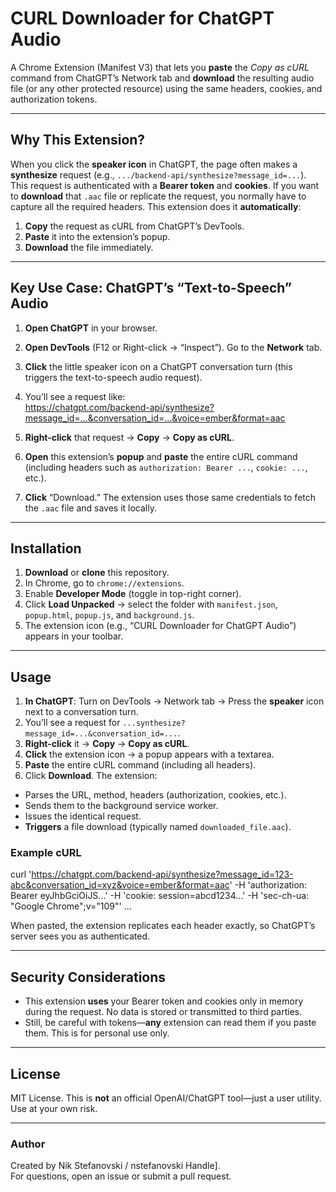 # CURL Downloader for ChatGPT Audio

A Chrome Extension (Manifest V3) that lets you **paste** the _Copy as cURL_ command from ChatGPT’s Network tab and **download** the resulting audio file (or any other protected resource) using the same headers, cookies, and authorization tokens.

---

## Why This Extension?

When you click the **speaker icon** in ChatGPT, the page often makes a **synthesize** request (e.g., `.../backend-api/synthesize?message_id=...`). This request is authenticated with a **Bearer token** and **cookies**. If you want to **download** that `.aac` file or replicate the request, you normally have to capture all the required headers. This extension does it **automatically**:  
1. **Copy** the request as cURL from ChatGPT’s DevTools.  
2. **Paste** it into the extension’s popup.  
3. **Download** the file immediately.

---

## Key Use Case: ChatGPT’s “Text-to-Speech” Audio

1. **Open ChatGPT** in your browser.  
2. **Open DevTools** (F12 or Right-click → “Inspect”). Go to the **Network** tab.  
3. **Click** the little speaker icon on a ChatGPT conversation turn (this triggers the text-to-speech audio request).  
4. You’ll see a request like:  
https://chatgpt.com/backend-api/synthesize?message_id=...&conversation_id=...&voice=ember&format=aac

1. **Right-click** that request → **Copy** → **Copy as cURL**.  
2. **Open** this extension’s **popup** and **paste** the entire cURL command (including headers such as `authorization: Bearer ...`, `cookie: ...`, etc.).  
3. **Click** “Download.” The extension uses those same credentials to fetch the `.aac` file and saves it locally.

---

## Installation

1. **Download** or **clone** this repository.  
2. In Chrome, go to `chrome://extensions`.  
3. Enable **Developer Mode** (toggle in top-right corner).  
4. Click **Load Unpacked** → select the folder with `manifest.json`, `popup.html`, `popup.js`, and `background.js`.  
5. The extension icon (e.g., “CURL Downloader for ChatGPT Audio”) appears in your toolbar.

---

## Usage

1. **In ChatGPT**: Turn on DevTools → Network tab → Press the **speaker** icon next to a conversation turn.  
2. You’ll see a request for `...synthesize?message_id=...&conversation_id=...`.  
3. **Right-click** it → **Copy** → **Copy as cURL**.  
4. **Click** the extension icon → a popup appears with a textarea.  
5. **Paste** the entire cURL command (including all headers).  
6. Click **Download**. The extension:
- Parses the URL, method, headers (authorization, cookies, etc.).  
- Sends them to the background service worker.  
- Issues the identical request.  
- **Triggers** a file download (typically named `downloaded_file.aac`).

### Example cURL

curl 'https://chatgpt.com/backend-api/synthesize?message_id=123-abc&conversation_id=xyz&voice=ember&format=aac'
-H 'authorization: Bearer eyJhbGciOiJS...'
-H 'cookie: session=abcd1234...'
-H 'sec-ch-ua: "Google Chrome";v="109"'
...

When pasted, the extension replicates each header exactly, so ChatGPT’s server sees you as authenticated.

---

## Security Considerations

- This extension **uses** your Bearer token and cookies only in memory during the request. No data is stored or transmitted to third parties.  
- Still, be careful with tokens—**any** extension can read them if you paste them. This is for personal use only.

---

## License

MIT License. This is **not** an official OpenAI/ChatGPT tool—just a user utility. Use at your own risk.

---

### Author

Created by Nik Stefanovski / nstefanovski Handle].  
For questions, open an issue or submit a pull request.